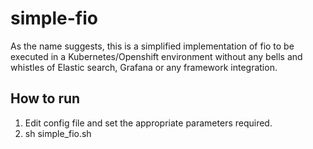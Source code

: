 # simple-fio
As the name suggests, this is a simplified implementation of fio to be executed in a Kubernetes/Openshift environment without any bells and whistles of Elastic search, Grafana or any framework integration. 

## How to run
1. Edit config file and set the appropriate parameters required.
2. sh simple_fio.sh

